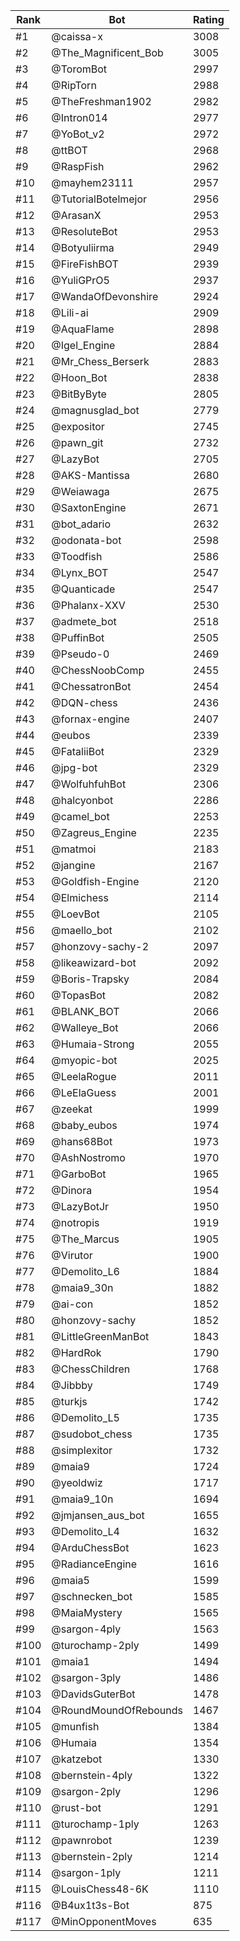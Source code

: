 Rank|Bot|Rating
---|---|---
#1|@caissa-x|3008
#2|@The_Magnificent_Bob|3005
#3|@ToromBot|2997
#4|@RipTorn|2988
#5|@TheFreshman1902|2982
#6|@Intron014|2977
#7|@YoBot_v2|2972
#8|@ttBOT|2968
#9|@RaspFish|2962
#10|@mayhem23111|2957
#11|@TutorialBotelmejor|2956
#12|@ArasanX|2953
#13|@ResoluteBot|2953
#14|@Botyuliirma|2949
#15|@FireFishBOT|2939
#16|@YuliGPrO5|2937
#17|@WandaOfDevonshire|2924
#18|@Lili-ai|2909
#19|@AquaFlame|2898
#20|@Igel_Engine|2884
#21|@Mr_Chess_Berserk|2883
#22|@Hoon_Bot|2838
#23|@BitByByte|2805
#24|@magnusglad_bot|2779
#25|@expositor|2745
#26|@pawn_git|2732
#27|@LazyBot|2705
#28|@AKS-Mantissa|2680
#29|@Weiawaga|2675
#30|@SaxtonEngine|2671
#31|@bot_adario|2632
#32|@odonata-bot|2598
#33|@Toodfish|2586
#34|@Lynx_BOT|2547
#35|@Quanticade|2547
#36|@Phalanx-XXV|2530
#37|@admete_bot|2518
#38|@PuffinBot|2505
#39|@Pseudo-0|2469
#40|@ChessNoobComp|2455
#41|@ChessatronBot|2454
#42|@DQN-chess|2436
#43|@fornax-engine|2407
#44|@eubos|2339
#45|@FataliiBot|2329
#46|@jpg-bot|2329
#47|@WolfuhfuhBot|2306
#48|@halcyonbot|2286
#49|@camel_bot|2253
#50|@Zagreus_Engine|2235
#51|@matmoi|2183
#52|@jangine|2167
#53|@Goldfish-Engine|2120
#54|@Elmichess|2114
#55|@LoevBot|2105
#56|@maello_bot|2102
#57|@honzovy-sachy-2|2097
#58|@likeawizard-bot|2092
#59|@Boris-Trapsky|2084
#60|@TopasBot|2082
#61|@BLANK_BOT|2066
#62|@Walleye_Bot|2066
#63|@Humaia-Strong|2055
#64|@myopic-bot|2025
#65|@LeelaRogue|2011
#66|@LeElaGuess|2001
#67|@zeekat|1999
#68|@baby_eubos|1974
#69|@hans68Bot|1973
#70|@AshNostromo|1970
#71|@GarboBot|1965
#72|@Dinora|1954
#73|@LazyBotJr|1950
#74|@notropis|1919
#75|@The_Marcus|1905
#76|@Virutor|1900
#77|@Demolito_L6|1884
#78|@maia9_30n|1882
#79|@ai-con|1852
#80|@honzovy-sachy|1852
#81|@LittleGreenManBot|1843
#82|@HardRok|1790
#83|@ChessChildren|1768
#84|@Jibbby|1749
#85|@turkjs|1742
#86|@Demolito_L5|1735
#87|@sudobot_chess|1735
#88|@simplexitor|1732
#89|@maia9|1724
#90|@yeoldwiz|1717
#91|@maia9_10n|1694
#92|@jmjansen_aus_bot|1655
#93|@Demolito_L4|1632
#94|@ArduChessBot|1623
#95|@RadianceEngine|1616
#96|@maia5|1599
#97|@schnecken_bot|1585
#98|@MaiaMystery|1565
#99|@sargon-4ply|1563
#100|@turochamp-2ply|1499
#101|@maia1|1494
#102|@sargon-3ply|1486
#103|@DavidsGuterBot|1478
#104|@RoundMoundOfRebounds|1467
#105|@munfish|1384
#106|@Humaia|1354
#107|@katzebot|1330
#108|@bernstein-4ply|1322
#109|@sargon-2ply|1296
#110|@rust-bot|1291
#111|@turochamp-1ply|1263
#112|@pawnrobot|1239
#113|@bernstein-2ply|1214
#114|@sargon-1ply|1211
#115|@LouisChess48-6K|1110
#116|@B4ux1t3s-Bot|875
#117|@MinOpponentMoves|635
